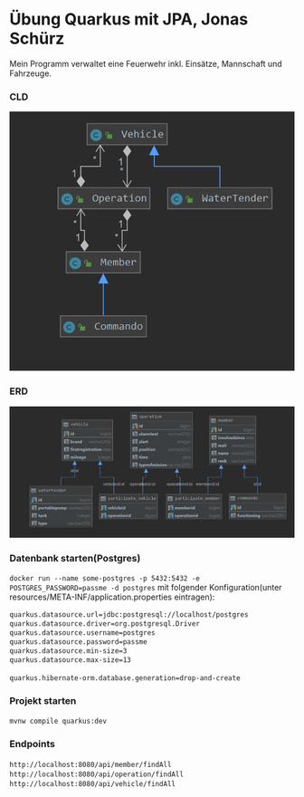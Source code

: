 # Übung Quarkus mit JPA, Jonas Schürz

Mein Programm verwaltet eine Feuerwehr inkl. Einsätze, Mannschaft und Fahrzeuge.
### CLD

![](Pictures/CLD.png)

### ERD

![](Pictures/ERD.png)

### Datenbank starten(Postgres)
``` docker run --name some-postgres -p 5432:5432 -e POSTGRES_PASSWORD=passme -d postgres ```
mit folgender Konfiguration(unter resources/META-INF/application.properties eintragen):

``` 
quarkus.datasource.url=jdbc:postgresql://localhost/postgres
quarkus.datasource.driver=org.postgresql.Driver
quarkus.datasource.username=postgres
quarkus.datasource.password=passme
quarkus.datasource.min-size=3
quarkus.datasource.max-size=13

quarkus.hibernate-orm.database.generation=drop-and-create
```

### Projekt starten
``` mvnw compile quarkus:dev ```

### Endpoints

``` http://localhost:8080/api/member/findAll ```
``` http://localhost:8080/api/operation/findAll ```
``` http://localhost:8080/api/vehicle/findAll ```
